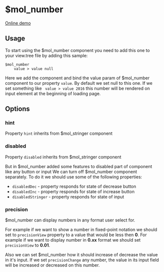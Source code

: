 # $mol_number

[Online demo](http://eigenmethod.github.io/mol/#demo=mol_number_demo)

## Usage
To start using the $mol_number component you need to add this one to your view.tree file by adding this sample:
```
$mol_number
	value > value null
```
Here we add the component and bind the value param of $mol_number component to our property ```value```. By default we set 
null to this one. If we set something like ``` value > value 2016``` this number will be rendered on input element 
at the beginning of loading page.

## Options
### hint
Property ```hint``` inherits from $mol_stringer component
### disabled
Property ```disabled``` inherits from $mol_stringer component

But in $mol_number added some features to disabled part of component like any button or input
We can turn off $mol_number component separately. To do it we should use some of the following properties:
* ```disabledDec``` - property responds for state of decrease button
* ```disabledInc``` - property responds for state of increase button
* ```disabledStringer``` - property responds for state of input

### precision
$mol_number can display numbers in any format user select for.  

For example if we want to show a number in fixed-point notation
we should set to ```precisionView``` property to a value that would be less then **0**. For example if we want to display 
number in **0.xx** format we should set ```precisionView``` to **0.01**.  

Also we can set $mol_number how it should increase of decrease the value in it's input. If we set ```precisionChange``` any number,
the value in its input field will be increased or decreased on this number.
  

